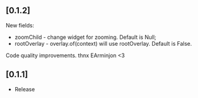 ## [0.1.2]

New fields:
* zoomChild - change widget for zooming. Default is Null;                        
* rootOverlay - overlay.of(context) will use rootOverlay. Default is False.

Code quality improvements. thnx EArminjon <3

## [0.1.1]

* Release